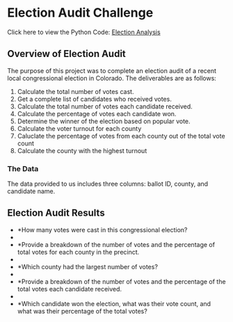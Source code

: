 # Election Audit Challenge 
Click here to view the Python Code: [Election Analysis](https://github.com/jzaragoza21/Election_Analysis/blob/main/PyPoll_Challenge.py)

## Overview of Election Audit
The purpose of this project was to complete an election audit of a recent local congressional election in Colorado. The deliverables are as follows: 
1. Calculate the total number of votes cast.
2. Get a complete list of candidates who received votes.
3. Calculate the total number of votes each candidate received.
4. Calculate the percentage of votes each candidate won.
5. Determine the winner of the election based on popular vote. 
6. Calculate the voter turnout for each county 
7. Caluclate the percentage of votes from each county out of the total vote count 
8. Calculate the county with the highest turnout

### The Data
The data provided to us includes three columns: ballot ID, county, and candidate name.

## Election Audit Results
- *How many votes were cast in this congressional election?
-  
- *Provide a breakdown of the number of votes and the percentage of total votes for each county in the precinct.
- 
- *Which county had the largest number of votes?
- 
- *Provide a breakdown of the number of votes and the percentage of the total votes each candidate received.
- 
- *Which candidate won the election, what was their vote count, and what was their percentage of the total votes?
